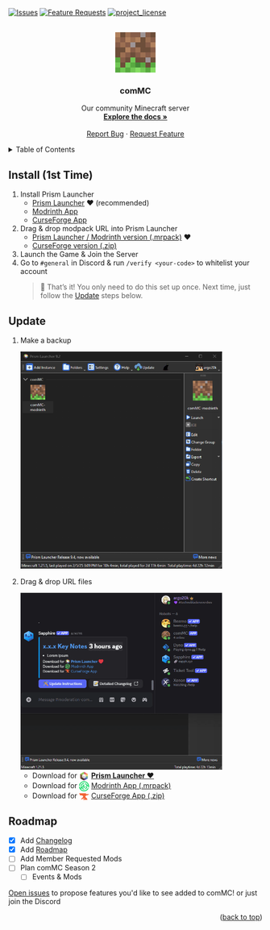 <a id="readme-top"></a>

[![Issues][issues-shield]][issues-url]
[![Feature Requests][features-shield]][features-url]
[![project_license][license-shield]][license-url]

<!-- PROJECT LOGO -->
<br />
<div align="center">
  <a href="https://github.com/argo20k/comMC?tab=readme-ov-file#readme-top">
    <img src="common/assets/02 - logo - 512px.jpg" alt="Logo" width="80" height="80">
  </a>

<h3 align="center">comMC</h3>

  <p align="center">
    Our community Minecraft server
    <br />
    <a href="https://github.com/argo20k/comMC?tab=readme-ov-file#readme-top"><strong>Explore the docs »</strong></a>
    <br />
    <br />
    <a href="https://github.com/argo20k/comMC/issues/new?labels=bug&template=bug-report---.md">Report Bug</a>
    &middot;
    <a href="https://github.com/argo20k/comMC/issues/new?labels=enhancement&template=feature-request---.md">Request Feature</a>
  </p>
</div>

<!-- TABLE OF CONTENTS -->
<details>
  <summary>Table of Contents</summary>
  <ol>
    <li><a href="#install-1st-time">Install (1st Time)</a></li>
    <li><a href="#update">Update</a></li>
    <li><a href="#roadmap">Roadmap</a></li>
  </ol>
</details>

<!-- INSTALLATION -->

## Install (1st Time)

1. Install Prism Launcher
   - [Prism Launcher](https://prismlauncher.org/download/windows/) ❤️ (recommended)
   - [Modrinth App](https://modrinth.com/app)
   - [CurseForge App](https://www.curseforge.com/download/app)
2. Drag & drop modpack URL into Prism Launcher
   - [Prism Launcher / Modrinth version (.mrpack)](https://github.com/argo20k/comMC/releases/download/1.7.9/comMC-modrinth.mrpack) ❤️
   - [CurseForge version (.zip)](https://github.com/argo20k/comMC/releases/download/1.7.9/comMC-curseforge.zip)
3. Launch the Game & Join the Server
4. Go to `#general` in Discord & run `/verify <your-code>` to whitelist your account
   > 🎉 That’s it! You only need to do this set up once.
   > Next time, just follow the [Update](#update) steps below.

<!-- UPDATE -->

## Update

1. Make a backup

   <a href="common/assets/GitHub/backup_modpack_tutorial_progress_bar.gif">
    <img src="common/assets/GitHub/backup_modpack_tutorial_progress_bar.gif" alt="Backup Modpack Tutorial GIF" width="400"/>
   </a>

2. Drag & drop URL files

   <a href="common/assets/GitHub/update-modpack-tutorial_progress_bar.gif">
    <img src="common/assets/GitHub/update-modpack-tutorial_progress_bar.gif" alt="Update Modpack Tutorial GIF" width="400"/>
   </a>

   - Download for <img src="common/assets/Discord/prismlauncher.webp" alt="Prism Launcher" width="20" style="vertical-align: middle"/> [**Prism Launcher ❤️**](https://github.com/argo20k/comMC/releases/download/1.7.9/comMC-modrinth.mrpack)
   - Download for <img src="common/assets/Discord/modrinth.webp" alt="Modrinth" width="20" style="vertical-align: middle"/> [Modrinth App (.mrpack)](https://github.com/argo20k/comMC/releases/download/1.7.9/comMC-modrinth.mrpack)
   - Download for <img src="common/assets/Discord/curseforge.webp" alt="CurseForge" width="20" style="vertical-align: middle"/> [CurseForge App (.zip)](https://github.com/argo20k/comMC/releases/download/1.7.9/comMC-curseforge.zip)

<!-- ROADMAP -->

## Roadmap

- [x] Add [Changelog](./CHANGELOG.md)
- [x] Add [Roadmap](#roadmap)
- [ ] Add Member Requested Mods
- [ ] Plan comMC Season 2
  - [ ] Events & Mods

[Open issues](https://github.com/argo20k/comMC/issues/new?labels=enhancement&template=feature-request---.md) to propose features you'd like to see added to comMC! or just join the Discord

<p align="right">(<a href="#readme-top">back to top</a>)</p>

<!-- MARKDOWN LINKS & common/assets -->
<!-- https://www.markdownguide.org/basic-syntax/#reference-style-links -->

[issues-shield]: https://img.shields.io/github/issues/argo20k/comMC.svg?style=for-the-badge
[issues-url]: https://github.com/argo20k/comMC/issues
[features-shield]: https://img.shields.io/badge/-Features-black.svg?style=for-the-badge&logo=linkedin&colorB=555
[features-url]: https://github.com/argo20k/comMC/issues?q=label%3Aenhancement
[license-shield]: https://img.shields.io/github/license/argo20k/comMC.svg?style=for-the-badge
[license-url]: https://github.com/argo20k/comMC/blob/main/LICENSE
